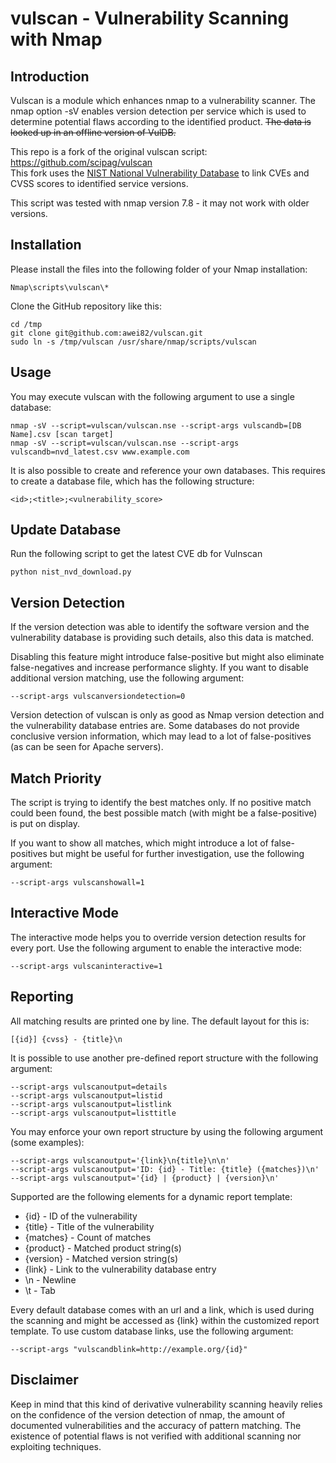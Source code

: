 # vulscan - Vulnerability Scanning with Nmap

## Introduction

Vulscan is a module which enhances nmap to a vulnerability scanner. 
The nmap option -sV enables version detection per service which is used to determine potential flaws 
according to the identified product. 
~~The data is looked up in an offline version of VulDB.~~

This repo is a fork of the original vulscan script: https://github.com/scipag/vulscan  
This fork uses the [NIST National Vulnerability Database](https://nvd.nist.gov/vuln/search)
to link CVEs and CVSS scores to identified service versions.  

This script was tested with nmap version 7.8 - it may not work with older versions.

## Installation

Please install the files into the following folder of your Nmap installation:

    Nmap\scripts\vulscan\*

Clone the GitHub repository like this:

    cd /tmp
    git clone git@github.com:awei82/vulscan.git
    sudo ln -s /tmp/vulscan /usr/share/nmap/scripts/vulscan

## Usage

You may execute vulscan with the following argument to use a single database:

    nmap -sV --script=vulscan/vulscan.nse --script-args vulscandb=[DB Name].csv [scan target]
    nmap -sV --script=vulscan/vulscan.nse --script-args vulscandb=nvd_latest.csv www.example.com
    

It is also possible to create and reference your own databases. This requires to create a database file, which has the following structure:

    <id>;<title>;<vulnerability_score>


## Update Database

Run the following script to get the latest CVE db for Vulnscan

    python nist_nvd_download.py


## Version Detection

If the version detection was able to identify the software version and the vulnerability database is providing such details, also this data is matched.

Disabling this feature might introduce false-positive but might also eliminate false-negatives and increase performance slighty. If you want to disable additional version matching, use the following argument:

    --script-args vulscanversiondetection=0

Version detection of vulscan is only as good as Nmap version detection and the vulnerability database entries are. Some databases do not provide conclusive version information, which may lead to a lot of false-positives (as can be seen for Apache servers).

## Match Priority

The script is trying to identify the best matches only. If no positive match could been found, the best possible match (with might be a false-positive) is put on display.

If you want to show all matches, which might introduce a lot of false-positives but might be useful for further investigation, use the following argument:

    --script-args vulscanshowall=1

## Interactive Mode

The interactive mode helps you to override version detection results for every port. Use the following argument to enable the interactive mode:

    --script-args vulscaninteractive=1

## Reporting

All matching results are printed one by line. The default layout for this is:

    [{id}] {cvss} - {title}\n

It is possible to use another pre-defined report structure with the following argument:

    --script-args vulscanoutput=details
    --script-args vulscanoutput=listid
    --script-args vulscanoutput=listlink
    --script-args vulscanoutput=listtitle

You may enforce your own report structure by using the following argument (some examples):

    --script-args vulscanoutput='{link}\n{title}\n\n'
    --script-args vulscanoutput='ID: {id} - Title: {title} ({matches})\n'
    --script-args vulscanoutput='{id} | {product} | {version}\n'

Supported are the following elements for a dynamic report template:

* {id} - ID of the vulnerability
* {title} - Title of the vulnerability
* {matches} - Count of matches
* {product} - Matched product string(s)
* {version} - Matched version string(s)
* {link} - Link to the vulnerability database entry
* \n - Newline
* \t - Tab

Every default database comes with an url and a link, which is used during the scanning and might be accessed as {link} within the customized report template. To use custom database links, use the following argument:

    --script-args "vulscandblink=http://example.org/{id}"

## Disclaimer

Keep in mind that this kind of derivative vulnerability scanning heavily relies on the confidence of the version detection of nmap, the amount of documented vulnerabilities and the accuracy of pattern matching. The existence of potential flaws is not verified with additional scanning nor exploiting techniques.
